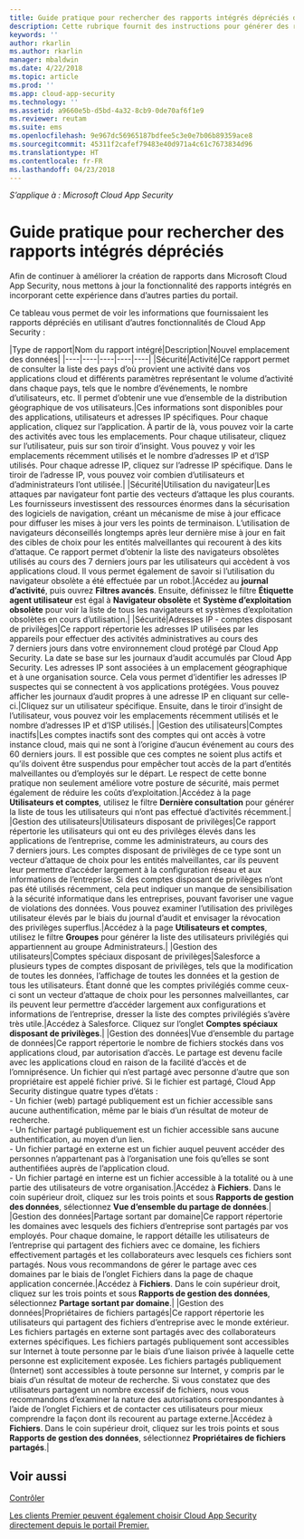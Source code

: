 ```yaml
---
title: Guide pratique pour rechercher des rapports intégrés dépréciés dans Cloud App Security | Microsoft Docs
description: Cette rubrique fournit des instructions pour générer des rapports dépréciés dans Cloud App Security.
keywords: ''
author: rkarlin
ms.author: rkarlin
manager: mbaldwin
ms.date: 4/22/2018
ms.topic: article
ms.prod: ''
ms.app: cloud-app-security
ms.technology: ''
ms.assetid: a9660e5b-d5bd-4a32-8cb9-0de70af6f1e9
ms.reviewer: reutam
ms.suite: ems
ms.openlocfilehash: 9e967dc56965187bdfee5c3e0e7b06b89359ace8
ms.sourcegitcommit: 45311f2cafef79483e40d971a4c61c7673834d96
ms.translationtype: HT
ms.contentlocale: fr-FR
ms.lasthandoff: 04/23/2018
---
```

*S’applique à : Microsoft Cloud App Security*



# <a name="how-to-find-built-in-deprecating-reports"></a>Guide pratique pour rechercher des rapports intégrés dépréciés


Afin de continuer à améliorer la création de rapports dans Microsoft Cloud App Security, nous mettons à jour la fonctionnalité des rapports intégrés en incorporant cette expérience dans d’autres parties du portail.

Ce tableau vous permet de voir les informations que fournissaient les rapports dépréciés en utilisant d’autres fonctionnalités de Cloud App Security :

|Type de rapport|Nom du rapport intégré|Description|Nouvel emplacement des données|
|----|----|----|----|----|
|Sécurité|Activité|Ce rapport permet de consulter la liste des pays d’où provient une activité dans vos applications cloud et différents paramètres représentant le volume d’activité dans chaque pays, tels que le nombre d’événements, le nombre d’utilisateurs, etc. Il permet d’obtenir une vue d’ensemble de la distribution géographique de vos utilisateurs.|Ces informations sont disponibles pour des applications, utilisateurs et adresses IP spécifiques. Pour chaque application, cliquez sur l’application. À partir de là, vous pouvez voir la carte des activités avec tous les emplacements. Pour chaque utilisateur, cliquez sur l’utilisateur, puis sur son tiroir d’insight. Vous pouvez y voir les emplacements récemment utilisés et le nombre d’adresses IP et d’ISP utilisés. Pour chaque adresse IP, cliquez sur l’adresse IP spécifique. Dans le tiroir de l’adresse IP, vous pouvez voir combien d’utilisateurs et d’administrateurs l’ont utilisée.|
|Sécurité|Utilisation du navigateur|Les attaques par navigateur font partie des vecteurs d’attaque les plus courants. Les fournisseurs investissent des ressources énormes dans la sécurisation des logiciels de navigation, créant un mécanisme de mise à jour efficace pour diffuser les mises à jour vers les points de terminaison. L’utilisation de navigateurs déconseillés longtemps après leur dernière mise à jour en fait des cibles de choix pour les entités malveillantes qui recourent à des kits d’attaque. Ce rapport permet d’obtenir la liste des navigateurs obsolètes utilisés au cours des 7 derniers jours par les utilisateurs qui accèdent à vos applications cloud. Il vous permet également de savoir si l’utilisation du navigateur obsolète a été effectuée par un robot.|Accédez au **journal d’activité**, puis ouvrez **Filtres avancés**. Ensuite, définissez le filtre **Étiquette agent utilisateur** est égal à **Navigateur obsolète** et **Système d’exploitation obsolète** pour voir la liste de tous les navigateurs et systèmes d’exploitation obsolètes en cours d’utilisation.|
|Sécurité|Adresses IP - comptes disposant de privilèges|Ce rapport répertorie les adresses IP utilisées par les appareils pour effectuer des activités administratives au cours des 7 derniers jours dans votre environnement cloud protégé par Cloud App Security. La date se base sur les journaux d’audit accumulés par Cloud App Security. Les adresses IP sont associées à un emplacement géographique et à une organisation source. Cela vous permet d’identifier les adresses IP suspectes qui se connectent à vos applications protégées. Vous pouvez afficher les journaux d’audit propres à une adresse IP en cliquant sur celle-ci.|Cliquez sur un utilisateur spécifique. Ensuite, dans le tiroir d’insight de l’utilisateur, vous pouvez voir les emplacements récemment utilisés et le nombre d’adresses IP et d’ISP utilisés.|
|Gestion des utilisateurs|Comptes inactifs|Les comptes inactifs sont des comptes qui ont accès à votre instance cloud, mais qui ne sont à l’origine d’aucun événement au cours des 60 derniers jours. Il est possible que ces comptes ne soient plus actifs et qu’ils doivent être suspendus pour empêcher tout accès de la part d’entités malveillantes ou d’employés sur le départ. Le respect de cette bonne pratique non seulement améliore votre posture de sécurité, mais permet également de réduire les coûts d’exploitation.|Accédez à la page **Utilisateurs et comptes**, utilisez le filtre **Dernière consultation** pour générer la liste de tous les utilisateurs qui n’ont pas effectué d’activités récemment.|
|Gestion des utilisateurs|Utilisateurs disposant de privilèges|Ce rapport répertorie les utilisateurs qui ont eu des privilèges élevés dans les applications de l’entreprise, comme les administrateurs, au cours des 7 derniers jours. Les comptes disposant de privilèges de ce type sont un vecteur d’attaque de choix pour les entités malveillantes, car ils peuvent leur permettre d’accéder largement à la configuration réseau et aux informations de l’entreprise. Si des comptes disposant de privilèges n’ont pas été utilisés récemment, cela peut indiquer un manque de sensibilisation à la sécurité informatique dans les entreprises, pouvant favoriser une vague de violations des données. Vous pouvez examiner l’utilisation des privilèges utilisateur élevés par le biais du journal d’audit et envisager la révocation des privilèges superflus.|Accédez à la page **Utilisateurs et comptes**, utilisez le filtre **Groupes** pour générer la liste des utilisateurs privilégiés qui appartiennent au groupe Administrateurs.|
|Gestion des utilisateurs|Comptes spéciaux disposant de privilèges|Salesforce a plusieurs types de comptes disposant de privilèges, tels que la modification de toutes les données, l’affichage de toutes les données et la gestion de tous les utilisateurs. Étant donné que les comptes privilégiés comme ceux-ci sont un vecteur d’attaque de choix pour les personnes malveillantes, car ils peuvent leur permettre d’accéder largement aux configurations et informations de l’entreprise, dresser la liste des comptes privilégiés s’avère très utile.|Accédez à Salesforce. Cliquez sur l’onglet **Comptes spéciaux disposant de privilèges**.|
|Gestion des données|Vue d’ensemble du partage de données|Ce rapport répertorie le nombre de fichiers stockés dans vos applications cloud, par autorisation d’accès. Le partage est devenu facile avec les applications cloud en raison de la facilité d’accès et de l’omniprésence. Un fichier qui n’est partagé avec personne d’autre que son propriétaire est appelé fichier privé. Si le fichier est partagé, Cloud App Security distingue quatre types d’états : <br> - Un fichier (web) partagé publiquement est un fichier accessible sans aucune authentification, même par le biais d’un résultat de moteur de recherche.<br> - Un fichier partagé publiquement est un fichier accessible sans aucune authentification, au moyen d’un lien.<br> - Un fichier partagé en externe est un fichier auquel peuvent accéder des personnes n’appartenant pas à l’organisation une fois qu’elles se sont authentifiées auprès de l’application cloud.<br> - Un fichier partagé en interne est un fichier accessible à la totalité ou à une partie des utilisateurs de votre organisation.|Accédez à **Fichiers**. Dans le coin supérieur droit, cliquez sur les trois points et sous **Rapports de gestion des données**, sélectionnez **Vue d’ensemble du partage de données**.|
|Gestion des données|Partage sortant par domaine|Ce rapport répertorie les domaines avec lesquels des fichiers d’entreprise sont partagés par vos employés. Pour chaque domaine, le rapport détaille les utilisateurs de l’entreprise qui partagent des fichiers avec ce domaine, les fichiers effectivement partagés et les collaborateurs avec lesquels ces fichiers sont partagés. Nous vous recommandons de gérer le partage avec ces domaines par le biais de l’onglet Fichiers dans la page de chaque application concernée.|Accédez à **Fichiers**. Dans le coin supérieur droit, cliquez sur les trois points et sous **Rapports de gestion des données**, sélectionnez **Partage sortant par domaine**.|
|Gestion des données|Propriétaires de fichiers partagés|Ce rapport répertorie les utilisateurs qui partagent des fichiers d’entreprise avec le monde extérieur. Les fichiers partagés en externe sont partagés avec des collaborateurs externes spécifiques. Les fichiers partagés publiquement sont accessibles sur Internet à toute personne par le biais d’une liaison privée à laquelle cette personne est explicitement exposée. Les fichiers partagés publiquement (Internet) sont accessibles à toute personne sur Internet, y compris par le biais d’un résultat de moteur de recherche. Si vous constatez que des utilisateurs partagent un nombre excessif de fichiers, nous vous recommandons d’examiner la nature des autorisations correspondantes à l’aide de l’onglet Fichiers et de contacter ces utilisateurs pour mieux comprendre la façon dont ils recourent au partage externe.|Accédez à **Fichiers**. Dans le coin supérieur droit, cliquez sur les trois points et sous **Rapports de gestion des données**, sélectionnez **Propriétaires de fichiers partagés**.|



  
## <a name="see-also"></a>Voir aussi 
[Contrôler](control.md)   

[Les clients Premier peuvent également choisir Cloud App Security directement depuis le portail Premier.](https://premier.microsoft.com/)  
  
  